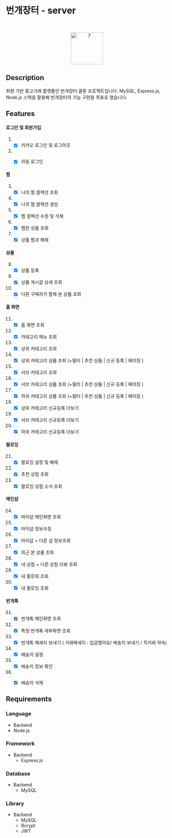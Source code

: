 # 번개장터 - server
<br/>
<p align="center">
  <img width="100" alt="7" src="https://api.seumlaw.com/images/seum_2b0c6bd440ca4a23a5ce5830026d67b0.jpg">
</p>

## Description

취향 기반 중고거래 플랫폼인 번개장터 클론 프로젝트입니다. MySQL, Express.js, Node.js 스택을 활용해 번개장터의 기능 구현을 목표로 했습니다.


## Features

#### 로그인 및 회원가입
1.  - [X] 카카오 로그인 및 로그아웃
2.  - [X] 자동 로그인

 
#### 찜
3. - [X] 나의 찜 컬렉션 조회
4. - [X] 나의 찜 컬렉션 생성
5. - [X] 찜 컬렉션 수정 및 삭제
6. - [X] 찜한 상품 조회
7. - [X] 상품 찜과 해제

#### 상품
8. - [X] 상품 등록
9.  - [X] 상품 게시글 상세 조회
10.  - [X] 다른 구매자가 함께 본 상품 조회

#### 홈 화면
11.  - [X] 홈 화면 조회
12.  - [X] 카테고리 메뉴 조회
13.  - [X] 상위 카테고리 조회
14.  - [X] 상위 카테고리 상품 조회 (+필터 | 추천 상품 | 신규 등록 | 페이징 )
15.  - [X] 서브 카테고리 조회
16.  - [X] 서브 카테고리 상품 조회 (+필터 | 추천 상품 | 신규 등록 | 페이징 )
17.  - [X] 하위 카테고리 상품 조회 (+필터 | 추천 상품 | 신규 등록 | 페이징 )
18.  - [X] 상위 카테고리 신규등록 더보기
19.  - [X] 서브 카테고리 신규등록 더보기
20.  - [X] 하위 카테고리 신규등록 더보기
   
#### 팔로잉
21.  - [X] 팔로잉 설정 및 해제
22.  - [X] 추천 상점 조회
23.  - [X] 팔로잉 상점 소식 조회
    
#### 메인샵
24.  - [X] 마이샵 메인화면 조회
25.  - [X] 마이샵 정보수정
26.  - [X] 마이샵 + 다른 샵 정보조회
27.  - [X] 최근 본 상품 조회
28.  - [X] 내 상점 + 다른 상점 리뷰 조회
29.  - [X] 내 팔로워 조회
30.  - [X] 내 팔로잉 조회

#### 번개톡
31.  - [X] 번개톡 메인화면 조회
32.  - [X] 특정 번개톡 세부화면 조회
33.  - [X] 번개톡 메세지 보내기 ( 거래메세지 : 입금했어요/ 배송지 보내기 / 직거래 약속)
34.  - [X] 배송지 설정
34.  - [X] 배송지 정보 확인
35.  - [X] 배송지 삭제


## Requirements

### Language
 - Backend
  - Node.js
  
### Framework
- Backend
  - Express.js
  
### Database
- Backend
  - MySQL
  
### Library
- Backend
  - MySQL
  - Bcrypt
  - JWT
